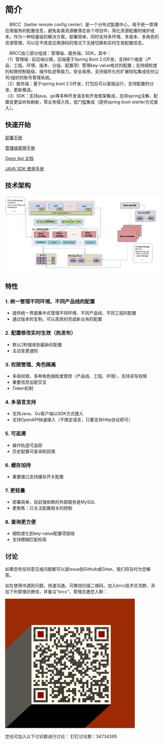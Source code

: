 # 简介
&ensp;&ensp;BRCC（better remote config center）是一个分布式配置中心，用于统一管理应用服务的配置信息，避免各类资源散落在各个项目中，简化资源配置的维护成本。作为一种轻量级的解决方案，部署简单，同时支持多环境、多版本、多角色的资源管理，可以在不改变应用源码的情况下无缝切换和实时生效配置信息。

 &ensp;&ensp;BRCC由三部分组成：管理端、服务端、SDK，其中：<br/>
（1）管理端 : 前后端分离，后端基于Spring Boot 2.0开发，支持6个维度（产品、工程、环境、版本、分组、配置项）管理key-value格式的配置；支持细粒度的权限控制层级、操作轨迹等能力。安全易用，支持插件化的扩展轻松集成任何公司/组织的账号管理系统。<br/>
（2）服务端：基于spring boot 2.0开发，打包后可以直接运行，支持配置的分发、更新推送。<br/>
（3）SDK：支持java、go等多种开发语言和开发框架集成，支持spring注解、配置变更监听和刷新，零业务侵入性，低门槛集成（提供spring boot starter方式接入）。<br/>


## 快速开始

[部署手册](./doc/deploy-guide.md)

[管理端使用手册](./doc/manage-guide.md)

[Open Api 文档](./doc/open-api.md)

[JAVA SDK 使用手册](./doc/java-sdk-guide.md)


## 技术架构
![技术架构](./doc/img/arch.JPG)


## 特性
### 1. 统一管理不同环境、不同产品线的配置
- 提供统一界面集中式管理不同环境、不同产品线、不同工程的配置<br/>
- 通过版本的复制，可以高效的完成新业务的配置

### 2. 配置修改实时生效（热发布）
- 默认2秒接收到最新的配置<br/>
- 主动变更通知

### 3. 权限管理、角色隔离
- 多级权限、多种角色细粒度管控（产品线、工程、环境），支持读写权限<br/>
- 重要信息加密交互<br/>
- Token机制
### 4. 多语言支持
- 支持Java、Go客户端以SDK方式接入<br/>
- 支持OpenAPI快速接入（不限定语言，只要支持Http协议即可）

### 5. 可追溯
- 操作轨迹可追踪<br/>
- 历史配置可查询和回溯

### 6. 缓存加持
- 重要接口支持缓存开关配置<br/>

### 7. 更轻量
- 部署简单，目前强依赖的外部服务是MySQL<br/>
- 更聚焦：只关注配置相关的控制

### 8. 查询更方便
- 细粒度化到key-value配置项层级<br/>
- 支持模糊匹配检索


## 讨论

如果您有任何意见或问题都可以提issue到Github或Gitee，我们将及时为您解答。

如在使用中遇到问题，快速沟通，可微信扫描二维码，加入brcc技术交流群，添加下列管理员微信，并备注“brcc”，管理员邀您入群：

![微信联系管理员](./doc/img/contact.jpg)

您也可加入以下讨论群进行讨论：
钉钉讨论群：34734395


